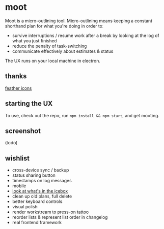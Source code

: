 # moot

Moot is a micro-outlining tool. Micro-outlining means keeping a constant shorthand plan for what you're doing in order to:

* survive interruptions / resume work after a break by looking at the log of what you just finished
* reduce the penalty of task-switching
* communicate effectively about estimates & status

The UX runs on your local machine in electron.

## thanks

[feather icons](https://feathericons.com)

## starting the UX

To use, check out the repo, run `npm install && npm start`, and get mooting.

## screenshot

(todo)

## wishlist

* cross-device sync / backup
* status sharing button
* timestamps on log messages
* mobile
* [look at what's in the icebox](https://en.wikipedia.org/wiki/Black_hole_information_paradox)
* clean up old plans, full delete
* better keyboard controls
* visual polish
* render workstream to press-on tattoo
* reorder lists & represent list order in changelog
* real frontend framework
